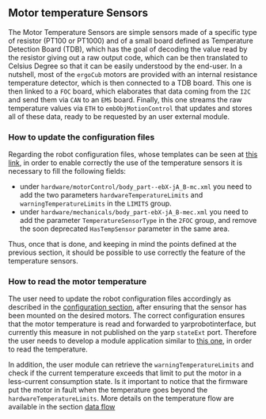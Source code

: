 ## Motor temperature Sensors

The Motor Temperature Sensors are simple sensors made of a specific type of resistor (PT100 or PT1000) and of a small board defined as Temperature Detection Board (TDB), which has the goal of decoding the value read by the resistor giving out a raw output code, which can be then translated to Celsius Degree so that it can be easily understood by the end-user.
In a nutshell, most of the `ergoCub` motors are provided with an internal resistance temperature detector, which is then connected to a TDB board. This one is then linked to a `FOC` board, which elaborates that data coming from the `I2C` and send them via `CAN` to an `EMS` board. Finally, this one streams the raw temperature values via `ETH` to `embObjMotionControl` that updates and stores all of these data, ready to be requested by an user external module.


### How to update the configuration files

Regarding the robot configuration files, whose templates can be seen at [this link](https://github.com/robotology/robots-configuration/tree/devel/iCubTemplates/iCubTemplateV6_0), in order to enable correctly the use of the temperature sensors it is necessary to fill the following fields:

- under `hardware/motorControl/body_part--ebX-jA_B-mc.xml` you need to add the two parameters `hardwareTemperatureLimits` and `warningTemperatureLimits` in the `LIMITS` group.
- under `hardware/mechanicals/body_part-ebX-jA_B-mec.xml` you need to add the parameter `TemperatureSensorType` in the `2FOC` group, and remove the soon deprecated `HasTempSensor` parameter in the same area.

Thus, once that is done, and keeping in mind the points defined at the previous section, it should be possible to use correctly the feature of the temperature sensors.

### How to read the motor temperature
The user need to update the robot configuration files accordingly as described in the [configuration section](#how-to-update-the-configuration-files), after ensuring that the sensor has been mounted on the desired motors.
The correct configuration ensures that the motor temperature is read and forwarded to yarprobotinterface, but currently this measure in not published on the yarp `stateExt` port. Therefore the user needs to develop a module application similar to [this one](https://github.com/MSECode/motionControlModule), in order to read the temperature.

In addition, the user module can retrieve the `warningTemperatureLimits` and check if the current temperature exceeds that limit to put the motor in a less-current consumption state.
Is it important to notice that the firmware put the motor in fault when the temperature goes beyond the `hardwareTemperatureLimits`.
More details on the temperature flow are available in the section [data flow](../software/dataflow.md)
